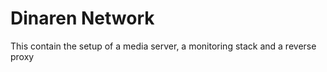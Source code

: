 # Dinaren Network

This contain the setup of a media server, a monitoring stack and a reverse proxy
